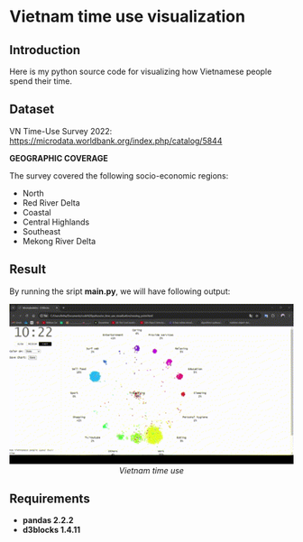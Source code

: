# Vietnam time use visualization

## Introduction

Here is my python source code for visualizing how Vietnamese people spend their time.

## Dataset

VN Time-Use Survey 2022: https://microdata.worldbank.org/index.php/catalog/5844

**GEOGRAPHIC COVERAGE**</br>

The survey covered the following socio-economic regions:
* North
* Red River Delta
* Coastal
* Central Highlands
* Southeast
* Mekong River Delta

## Result
By running the sript **main.py**, we will have following output:
<p align="center">
  <img src="demo.gif" width=800><br/>
  <i>Vietnam time use</i>
</p>

## Requirements

* **pandas 2.2.2**
* **d3blocks 1.4.11** 
